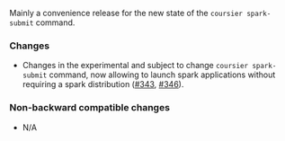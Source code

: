 Mainly a convenience release for the new state of the `coursier spark-submit` command.

### Changes

* Changes in the experimental and subject to change `coursier spark-submit` command, now allowing to launch spark applications without requiring a spark distribution ([#343], [#346]).

[#343]: https://github.com/alexarchambault/coursier/pull/343
[#346]: https://github.com/alexarchambault/coursier/pull/346

### Non-backward compatible changes

* N/A
